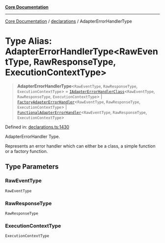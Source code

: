 [**Core Documentation**](../../README.md)

***

[Core Documentation](../../README.md) / [declarations](../README.md) / AdapterErrorHandlerType

# Type Alias: AdapterErrorHandlerType\<RawEventType, RawResponseType, ExecutionContextType\>

> **AdapterErrorHandlerType**\<`RawEventType`, `RawResponseType`, `ExecutionContextType`\> = [`IAdapterErrorHandlerClass`](IAdapterErrorHandlerClass.md)\<`RawEventType`, `RawResponseType`, `ExecutionContextType`\> \| [`FactoryAdapterErrorHandler`](FactoryAdapterErrorHandler.md)\<`RawEventType`, `RawResponseType`, `ExecutionContextType`\> \| [`FunctionalAdapterErrorHandler`](FunctionalAdapterErrorHandler.md)\<`RawEventType`, `RawResponseType`, `ExecutionContextType`\>

Defined in: [declarations.ts:1430](https://github.com/stonemjs/core/blob/85781fe5b87769612839dd6b850ba45186d357fa/src/declarations.ts#L1430)

AdapterErrorHandler Type.

Represents an error handler which can either be a class, a simple function or a factory function.

## Type Parameters

### RawEventType

`RawEventType`

### RawResponseType

`RawResponseType`

### ExecutionContextType

`ExecutionContextType`
